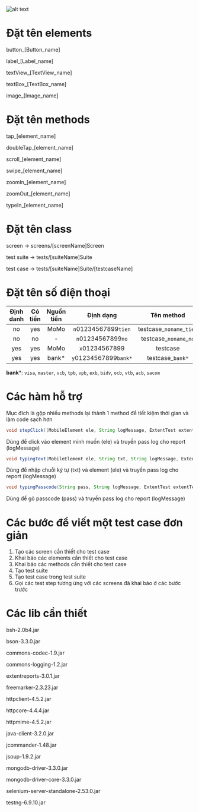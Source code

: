 ![alt text](https://momo.vn/loctaoquan/image/LogoMobile.png)

# Đặt tên elements
button_[Button_name]

label_[Label_name]

textView_[TextView_name]

textBox_[TextBox_name]

image_[Image_name]

# Đặt tên methods
tap_[element_name]

doubleTap_[element_name]

scroll_[element_name]

swipe_[element_name]

zoomIn_[element_name]

zoomOut_[element_name]

typeIn_[element_name]

# Đặt tên class
screen -> screens/[screenName]Screen

test suite -> tests/[suiteName]Suite

test case -> tests/[suiteName]Suite/[testcaseName]

# Đặt tên số điện thoại

| **Định danh** | **Có tiền** | **Nguồn tiền** | **Định dạng** | **Tên method** |
| :------: | :------: | :------: | :------: | :------: |
| no | yes | MoMo | `n`01234567899`tien` | testcase_`noname`_`tien` |
| no | no | - | `n`01234567899`no` | testcase_`noname`_`no` |
| yes | yes | MoMo | `x`01234567899 | testcase |
| yes | yes | bank* | `y`01234567899`bank*` | testcase_`bank*` |

**bank***: `visa`, `master`, `vcb`, `tpb`, `vpb`, `exb`, `bidv`, `ocb`, `vtb`, `acb`, `sacom` 

# Các hàm hỗ trợ

Mục đích là gộp nhiều methods lại thành 1 method để tiết kiệm thời gian và làm code sạch hơn

```java
void stepClick((MobileElement ele, String logMessage, ExtentTest extentTest))
```
Dùng để click vào element mình muốn (ele) và truyền pass log cho report (logMessage)

```java
void typingText(MobileElement ele, String txt, String logMessage, ExtentTest extentTest)
```
Dùng để nhập chuỗi ký tự (txt) và element (ele) và truyền pass log cho report (logMessage)

```java
void typingPasscode(String pass, String logMessage, ExtentTest extentTest)
```
Dùng để gõ passcode (pass) và truyền pass log cho report (logMessage)

# Các bước để viết một test case đơn giản

1. Tạo các screen cần thiết cho test case
2. Khai báo các elements cần thiết cho test case
3. Khai báo các methods cần thiết cho test case
4. Tạo test suite
5. Tạo test case trong test suite
6. Gọi các test step tương ứng với các screens đã khai báo ở các bước trước

# Các lib cần thiết

bsh-2.0b4.jar

bson-3.3.0.jar

commons-codec-1.9.jar

commons-logging-1.2.jar

extentreports-3.0.1.jar

freemarker-2.3.23.jar

httpclient-4.5.2.jar

httpcore-4.4.4.jar

httpmime-4.5.2.jar

java-client-3.2.0.jar

jcommander-1.48.jar

jsoup-1.9.2.jar

mongodb-driver-3.3.0.jar

mongodb-driver-core-3.3.0.jar

selenium-server-standalone-2.53.0.jar

testng-6.9.10.jar










